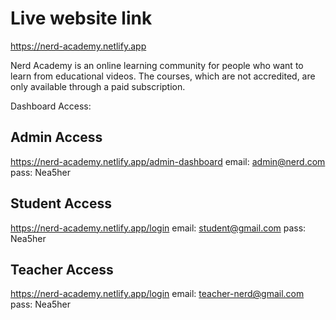 # Live website link

https://nerd-academy.netlify.app

Nerd Academy is an online learning community for people who want to learn from educational videos. The courses, which are not accredited, are only available through a paid subscription.

Dashboard Access:

Admin Access
-----------------
https://nerd-academy.netlify.app/admin-dashboard
email: admin@nerd.com
pass: Nea5her


Student Access
-----------------
https://nerd-academy.netlify.app/login
email: student@gmail.com
pass: Nea5her


Teacher Access
-----------------
https://nerd-academy.netlify.app/login
email: teacher-nerd@gmail.com
pass: Nea5her

